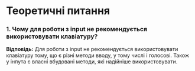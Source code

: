 # **Теоретичні питання**

### **1. Чому для роботи з input не рекомендується використовувати клавіатуру?**

**Відповідь:**
Для роботи з input не рекомендується використовувати клавіатуру тому, що є різні методи вводу, у тому числі і голосові. Також у інпута є власні вбудовані методи, які надійніше використовувати.
